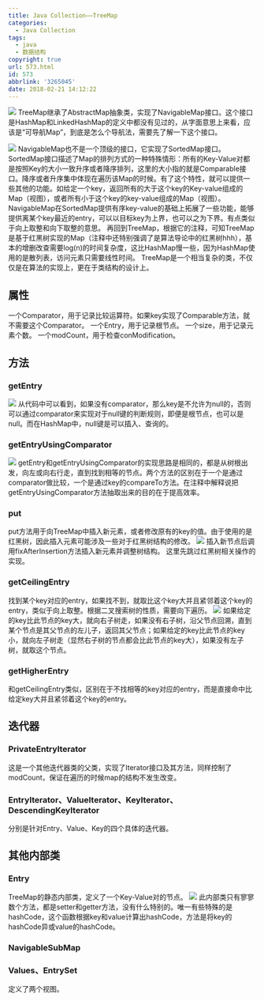 ```yaml
---
title: Java Collection——TreeMap
categories:
  - Java Collection
tags:
  - java
  - 数据结构
copyright: true
url: 573.html
id: 573
abbrlink: '3265045'
date: 2018-02-21 14:12:22
---
```


![](https://oss.kherrisan.cn/Snipaste_2018-02-21_14-15-34.jpg) TreeMap继承了AbstractMap抽象类，实现了NavigableMap接口。这个接口是HashMap和LinkedHashMap的定义中都没有见过的，从字面意思上来看，应该是“可导航Map”，到底是怎么个导航法，需要先了解一下这个接口。 

<!-- more -->

![](https://oss.kherrisan.cn/Snipaste_2018-02-21_14-21-43.jpg) NavigableMap也不是一个顶级的接口，它实现了SortedMap接口。SortedMap接口描述了Map的排列方式的一种特殊情形：所有的Key-Value对都是按照Key的大小一致升序或者降序排列，这里的大小指的就是Comparable接口。降序或者升序集中体现在遍历该Map的时候。有了这个特性，就可以提供一些其他的功能。如给定一个key，返回所有的大于这个key的Key-value组成的Map（视图），或者所有小于这个key的key-value组成的Map（视图）。 NavigableMap在SortedMap提供有序key-value的基础上拓展了一些功能，能够提供离某个key最近的entry，可以以目标key为上界，也可以之为下界。有点类似于向上取整和向下取整的意思。 再回到TreeMap，根据它的注释，可知TreeMap是基于红黑树实现的Map（注释中还特别强调了是算法导论中的红黑树hhh），基本的增删改查需要log(n)的时间复杂度，这比HashMap慢一些，因为HashMap使用的是散列表，访问元素只需要线性时间。 TreeMap是一个相当复杂的类，不仅仅是在算法的实现上，更在于类结构的设计上。

属性
--

一个Comparator，用于记录比较运算符。如果key实现了Comparable方法，就不需要这个Comparator。 一个Entry，用于记录根节点。 一个size，用于记录元素个数。 一个modCount，用于检查conModification。

方法
--

### getEntry

![](https://oss.kherrisan.cn/Snipaste_2018-02-21_15-04-14.jpg) 从代码中可以看到，如果没有comparator，那么key是不允许为null的，否则可以通过comparator来实现对于null键的判断规则，即便是根节点，也可以是null。而在HashMap中，null键是可以插入、查询的。

### getEntryUsingComparator

![](https://oss.kherrisan.cn/Snipaste_2018-02-21_15-19-06.jpg) getEntry和getEntryUsingComparator的实现思路是相同的，都是从树根出发，向左或向右行走，直到找到相等的节点。两个方法的区别在于一个是通过comparator做比较，一个是通过key的compareTo方法。在注释中解释说把getEntryUsingComparator方法抽取出来的目的在于提高效率。

### put

put方法用于向TreeMap中插入新元素，或者修改原有的key的值。由于使用的是红黑树，因此插入元素可能涉及一些对于红黑树结构的修改。 ![](https://oss.kherrisan.cn/Snipaste_2018-02-21_15-31-19.jpg) 插入新节点后调用fixAfterInsertion方法插入新元素并调整树结构。 这里先跳过红黑树相关操作的实现。

### getCeilingEntry

找到某个key对应的entry，如果找不到，就取比这个key大并且紧邻着这个key的entry，类似于向上取整。根据二叉搜索树的性质，需要向下遍历。 ![](https://oss.kherrisan.cn/Snipaste_2018-02-23_13-44-25.jpg) 如果给定的key比此节点的key大，就向右子树走，如果没有右子树，沿父节点回溯，直到某个节点是其父节点的左儿子，返回其父节点；如果给定的key比此节点的key小，就向左子树走（显然右子树的节点都会比此节点的key大），如果没有左子树，就取这个节点。

### getHigherEntry

和getCeilingEntry类似，区别在于不找相等的key对应的entry，而是直接命中比给定key大并且紧邻着这个key的entry。

迭代器
---

### PrivateEntryIterator

这是一个其他迭代器类的父类，实现了Iterator接口及其方法，同样控制了modCount，保证在遍历的时候map的结构不发生改变。

### EntryIterator、ValueIterator、KeyIterator、DescendingKeyIterator

分别是针对Entry、Value、Key的四个具体的迭代器。

其他内部类
-----

### Entry

TreeMap的静态内部类，定义了一个Key-Value对的节点。 ![](https://oss.kherrisan.cn/Snipaste_2018-02-23_14-40-47.jpg) 此内部类只有寥寥数个方法，都是setter和getter方法，没有什么特别的。唯一有些特殊的是hashCode，这个函数根据key和value计算出hashCode，方法是将key的hashCode异或value的hashCode。

### NavigableSubMap

### Values、EntrySet

定义了两个视图。